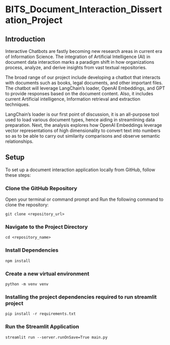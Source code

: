# BITS_Document_Interaction_Dissertation_Project
## Introduction
Interactive Chatbots are fastly becoming new research areas in current era of
Information Science. The integration of Artificial Intelligence (AI) in document data
interaction marks a paradigm shift in how organizations process, analyze, and derive
insights from vast textual repositories.

The broad range of our project include developing a chatbot that interacts with
documents such as books, legal documents, and other important files. The chatbot will leverage 
LangChain’s loader, OpenAI Embeddings, and GPT to provide responses based on the document content.
Also, it includes current Artificial intelligence, Information retrieval and extraction
techniques.

LangChain’s loader is our first point of discussion, it is an all-purpose tool used to
load various document types, hence aiding in streamlining data preparation. Next,
the analysis explores how OpenAI Embeddings leverage vector representations of
high dimensionality to convert text into numbers so as to be able to carry out
similarity comparisons and observe semantic relationships.

## Setup
To set up a document interaction application locally from GitHub, follow these steps:

### Clone the GitHub Repository

Open your terminal or command prompt and Run the following command to clone the repository:
```
git clone <repository_url>
```

### Navigate to the Project Directory
```
cd <repository_name>
```

### Install Dependencies
```
npm install
```
### Create a new virtual environment
```
python -m venv venv
```
### Installing the project dependencies required to run streamlit project
```
pip install -r requirements.txt
```
###  Run the Streamlit Application
```
streamlit run --server.runOnSave=True main.py
```



